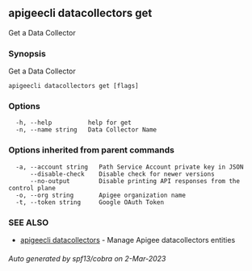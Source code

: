 ## apigeecli datacollectors get

Get a Data Collector

### Synopsis

Get a Data Collector

```
apigeecli datacollectors get [flags]
```

### Options

```
  -h, --help          help for get
  -n, --name string   Data Collector Name
```

### Options inherited from parent commands

```
  -a, --account string   Path Service Account private key in JSON
      --disable-check    Disable check for newer versions
      --no-output        Disable printing API responses from the control plane
  -o, --org string       Apigee organization name
  -t, --token string     Google OAuth Token
```

### SEE ALSO

* [apigeecli datacollectors](apigeecli_datacollectors.md)	 - Manage Apigee datacollectors entities

###### Auto generated by spf13/cobra on 2-Mar-2023
